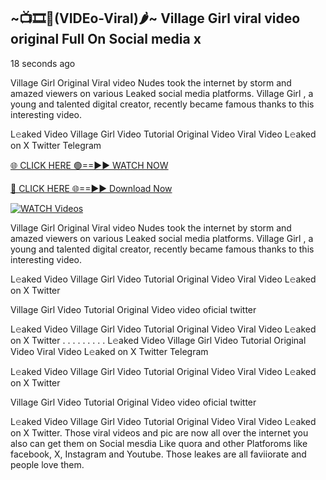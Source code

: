 ## ~📺🎞️👙(VIDEo-Viral)🌶~ Village Girl     viral video original Full On Social media x 

18 seconds ago

Village Girl     Original Viral video Nudes took the internet by storm and amazed viewers on various Leaked social media platforms. Village Girl    , a young and talented digital creator, recently became famous thanks to this interesting video.

L𝚎aked Video Village Girl     Video Tutorial Original Video Viral Video L𝚎aked on X Twitter Telegram

[🌐 CLICK HERE 🟢==►► WATCH NOW](https://cutt.ly/0rtR8jlR)

[🔴 CLICK HERE 🌐==►► Download Now](https://cutt.ly/SrtR4cwq)

[![WATCH Videos](https://i.imgur.com/dJHk4Zq.gif)](https://cutt.ly/0rtR8jlR)

Village Girl     Original Viral video Nudes took the internet by storm and amazed viewers on various Leaked social media platforms. Village Girl     , a young and talented digital creator, recently became famous thanks to this interesting video.

L𝚎aked Video Village Girl     Video Tutorial Original Video Viral Video L𝚎aked on X Twitter

Village Girl     Video Tutorial Original Video video oficial twitter

L𝚎aked Video Village Girl     Video Tutorial Original Video Viral Video L𝚎aked on X Twitter
. . . . . . . . . L𝚎aked Video Village Girl     Video Tutorial Original Video Viral Video L𝚎aked on X Twitter Telegram

L𝚎aked Video Village Girl     Video Tutorial Original Video Viral Video L𝚎aked on X Twitter

Village Girl      Video Tutorial Original Video video oficial twitter

L𝚎aked Video Village Girl      Video Tutorial Original Video Viral Video L𝚎aked on X Twitter.
Those viral videos and pic are now all over the internet you also can get them on Social mesdia Like quora and other Platforoms like facebook, X, Instagram and Youtube. Those leakes are all faviiorate and people love them.
